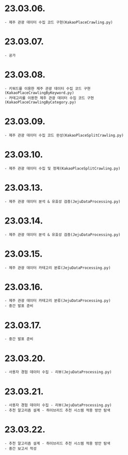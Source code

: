 # 23.03.06.
```
- 제주 관광 데이터 수집 코드 구현(KakaoPlaceCrawling.py)
```
# 23.03.07.
```
- 공가
```
# 23.03.08.
```
- 키워드를 이용한 제주 관광 데이터 수집 코드 구현(KakaoPlaceCrawlingByKeyword.py)
- 카테고리를 이용한 제주 관광 데이터 수집 코드 구현(KakaoPlaceCrawlingByCategory.py)
```
# 23.03.09.
```
- 제주 관광 데이터 수집 코드 완성(KakaoPlaceSplitCrawling.py)
```
# 23.03.10.
```
- 제주 관광 데이터 수집 및 정제(KakaoPlaceSplitCrawling.py)
```
# 23.03.13.
```
- 제주 관광 데이터 분석 & 유효성 검증(JejuDataProcessing.py)
```
# 23.03.14.
```
- 제주 관광 데이터 분석 & 유효성 검증(JejuDataProcessing.py)
```
# 23.03.15.
```
- 제주 관광 데이터 카테고리 분류(JejuDataProcessing.py)
```
# 23.03.16.
```
- 제주 관광 데이터 카테고리 분류(JejuDataProcessing.py)
- 중간 발표 준비
```
# 23.03.17.
```
- 중간 발표 준비
```
# 23.03.20.
```
- 사용자 경험 데이터 수집 - 리뷰(JejuDataProcessing.py)
```
# 23.03.21.
```
- 사용자 경험 데이터 수집 - 리뷰(JejuDataProcessing.py)
- 추천 알고리즘 설계 - 하이브리드 추천 시스템 적용 방안 탐색
```
# 23.03.22.
```
- 추천 알고리즘 설계 - 하이브리드 추천 시스템 적용 방안 탐색
- 중간 보고서 작성
```